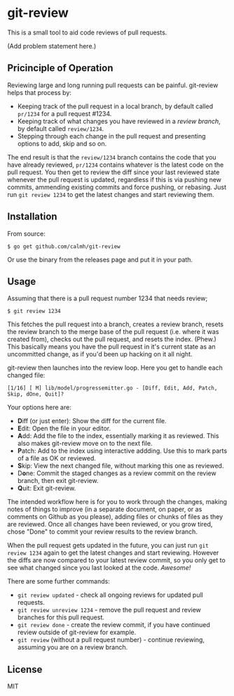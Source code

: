 git-review
==========

This is a small tool to aid code reviews of pull requests. 

(Add problem statement here.)

Pricinciple of Operation
------------------------

Reviewing large and long running pull requests can be painful. git-review helps that process by:

  - Keeping track of the pull request in a local branch, by default called `pr/1234` for a pull request #1234.
  - Keeping track of what changes you have reviewed in a *review branch*, by default called `review/1234`.
  - Stepping through each change in the pull request and presenting options to add, skip and so on.

The end result is that the `review/1234` branch contains the code that you have
already reviewed, `pr/1234` contains whatever is the latest code on the pull
request. You then get to review the diff since your last reviewed state whenever
the pull request is updated, regardless if this is via pushing new commits,
ammending existing commits and force pushing, or rebasing. Just run `git review 1234` to get the latest changes and start reviewing them.

Installation
------------

From source:

    $ go get github.com/calmh/git-review

Or use the binary from the releases page and put it in your path.

Usage
-----

Assuming that there is a pull request number 1234 that needs review;

    $ git review 1234

This fetches the pull request into a branch, creates a review branch, resets the
review branch to the merge base of the pull request (i.e. where it was created
from), checks out the pull request, and resets the index. (Phew.) This basically
means you have the pull request in it's current state as an uncommitted change,
as if you'd been up hacking on it all night.

git-review then launches into the review loop. Here you get to handle each changed file:

    [1/16] [ M] lib/model/progressemitter.go - [Diff, Edit, Add, Patch, Skip, dOne, Quit]? 

Your options here are:

  - **D**iff (or just enter): Show the diff for the current file.
  - **E**dit: Open the file in your editor.
  - **A**dd: Add the file to the index, essentially marking it as reviewed. This also makes git-review move on to the next file.
  - **P**atch: Add to the index using interactive addding. Use this to mark parts of a file as OK or reviewed.
  - **S**kip: View the next changed file, without marking this one as reviewed.
  - D**o**ne: Commit the staged changes as a review commit on the review branch, then exit git-review.
  - **Q**uit: Exit git-review.

The intended workflow here is for you to work through the changes, making notes
of things to improve (in a separate document, on paper, or as comments on Github
as you please), adding files or chunks of files as they are reviewed. Once all
changes have been reviewed, or you grow tired, chose "Done" to commit your
review results to the review branch.

When the pull request gets updated in the future, you can just run `git review
1234` again to get the latest changes and start reviewing. However the diffs are
now compared to your latest review commit, so you only get to see what changed
since you last looked at the code. *Awesome!*

There are some further commands:

  - `git review updated` - check all ongoing reviews for updated pull requests.
  - `git review unreview 1234` - remove the pull request and review branches for this pull request.
  - `git review done` - create the review commit, if you have continued review outside of git-review for example.
  - `git review` (without a pull request number) - continue reviewing, assuming you are on a review branch.

License
-------

MIT
